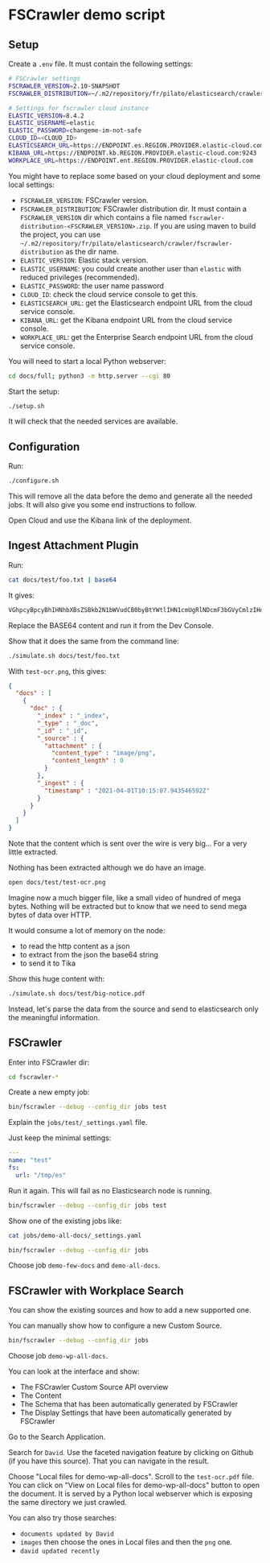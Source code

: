 # FSCrawler demo script

## Setup

Create a `.env` file. It must contain the following settings:

```sh
# FSCrawler settings 
FSCRAWLER_VERSION=2.10-SNAPSHOT
FSCRAWLER_DISTRIBUTION=~/.m2/repository/fr/pilato/elasticsearch/crawler/fscrawler-distribution

# Settings for fscrawler cloud instance
ELASTIC_VERSION=8.4.2
ELASTIC_USERNAME=elastic
ELASTIC_PASSWORD=changeme-im-not-safe
CLOUD_ID=<CLOUD_ID>
ELASTICSEARCH_URL=https://ENDPOINT.es.REGION.PROVIDER.elastic-cloud.com:9243
KIBANA_URL=https://ENDPOINT.kb.REGION.PROVIDER.elastic-cloud.com:9243
WORKPLACE_URL=https://ENDPOINT.ent.REGION.PROVIDER.elastic-cloud.com
```

You might have to replace some based on your cloud deployment and some local settings:

* `FSCRAWLER_VERSION`: FSCrawler version.
* `FSCRAWLER_DISTRIBUTION`: FSCrawler distribution dir. It must contain a `FSCRAWLER_VERSION` dir which contains a file named `fscrawler-distribution-<FSCRAWLER_VERSION>.zip`. If you are using maven to build the project, you can use `~/.m2/repository/fr/pilato/elasticsearch/crawler/fscrawler-distribution` as the dir name.
* `ELASTIC_VERSION`: Elastic stack version.
* `ELASTIC_USERNAME`: you could create another user than `elastic` with reduced privileges (recommended).
* `ELASTIC_PASSWORD`: the user name password
* `CLOUD_ID`: check the cloud service console to get this.
* `ELASTICSEARCH_URL`: get the Elasticsearch endpoint URL from the cloud service console.
* `KIBANA_URL`: get the Kibana endpoint URL from the cloud service console.
* `WORKPLACE_URL`: get the Enterprise Search endpoint URL from the cloud service console.

You will need to start a local Python webserver:

```sh
cd docs/full; python3 -m http.server --cgi 80
```

Start the setup:

```sh
./setup.sh
```

It will check that the needed services are available.

## Configuration

Run:

```sh
./configure.sh
```

This will remove all the data before the demo and generate all the needed jobs.
It will also give you some end instructions to follow.

Open Cloud and use the Kibana link of the deployment.

## Ingest Attachment Plugin

Run:

```sh
cat docs/test/foo.txt | base64
```

It gives:

```txt
VGhpcyBpcyBhIHNhbXBsZSBkb2N1bWVudCB0byBtYWtlIHN1cmUgRlNDcmF3bGVyCmlzIHdlbGwgY29ubmVjdGVkIHRvIEVsYXN0aWMgV29ya3BsYWNlIFNlYXJjaC4KCg==
```

Replace the BASE64 content and run it from the Dev Console.

Show that it does the same from the command line:

```sh
./simulate.sh docs/test/foo.txt
```

With `test-ocr.png`, this gives:

```json
{
  "docs" : [
    {
      "doc" : {
        "_index" : "_index",
        "_type" : "_doc",
        "_id" : "_id",
        "_source" : {
          "attachment" : {
            "content_type" : "image/png",
            "content_length" : 0
          }
        },
        "_ingest" : {
          "timestamp" : "2021-04-01T10:15:07.943546592Z"
        }
      }
    }
  ]
}
```

Note that the content which is sent over the wire is very big... For a very little extracted.

Nothing has been extracted although we do have an image.

```sh
open docs/test/test-ocr.png
```

Imagine now a much bigger file, like a small video of hundred of mega bytes.
Nothing will be extracted but to know that we need to send mega bytes of data over HTTP.

It would consume a lot of memory on the node:

* to read the http content as a json
* to extract from the json the base64 string
* to send it to Tika

Show this huge content with:

```sh
./simulate.sh docs/test/big-notice.pdf
```

Instead, let's parse the data from the source and send to elasticsearch only the meaningful information.

## FSCrawler

Enter into FSCrawler dir:

```sh
cd fscrawler-*
```

Create a new empty job:

```sh
bin/fscrawler --debug --config_dir jobs test
```

Explain the `jobs/test/_settings.yaml` file.

Just keep the minimal settings:

```yml
---
name: "test"
fs:
  url: "/tmp/es"
```

Run it again. This will fail as no Elasticsearch node is running.

```sh
bin/fscrawler --debug --config_dir jobs test
```

Show one of the existing jobs like:

```sh
cat jobs/demo-all-docs/_settings.yaml
```

```sh
bin/fscrawler --debug --config_dir jobs
```

Choose job `demo-few-docs` and `demo-all-docs`.

## FSCrawler with Workplace Search

You can show the existing sources and how to add a new supported one.

You can manually show how to configure a new Custom Source.

```sh
bin/fscrawler --debug --config_dir jobs
```

Choose job `demo-wp-all-docs`.

You can look at the interface and show:

* The FSCrawler Custom Source API overview
* The Content
* The Schema that has been automatically generated by FSCrawler
* The Display Settings that have been automatically generated by FSCrawler

Go to the Search Application.

Search for `David`.
Use the faceted navigation feature by clicking on Github (if you have this source). That you can navigate in the result.

Choose "Local files for demo-wp-all-docs".
Scroll to the `test-ocr.pdf` file.
You can click on "View on Local files for demo-wp-all-docs" button to open the document. It is served by a Python local webserver which is exposing the same directory we just crawled.

You can also try those searches:

* `documents updated by David`
* `images` then choose the ones in Local files and then the `png` one.
* `david updated recently`
